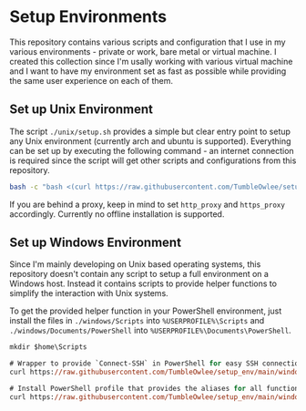 # Setup Environments

This repository contains various scripts and configuration that I use in my various environments - private or work, bare metal or virtual machine. 
I created this collection since I'm usally working with various virtual machine and I want to have my environment set as fast as possible while providing the same user experience on each of them.

## Set up Unix Environment

The script `./unix/setup.sh` provides a simple but clear entry point to setup any Unix environment (currently arch and ubuntu is supported). Everything can be set up by executing the following command - an internet connection is required since the script will get other scripts and configurations from this repository.

```bash
bash -c "bash <(curl https://raw.githubusercontent.com/TumbleOwlee/setup_env/main/unix/setup.sh 2>/dev/null)" 
```

If you are behind a proxy, keep in mind to set `http_proxy` and `https_proxy` accordingly. Currently no offline installation is supported.

## Set up Windows Environment

Since I'm mainly developing on Unix based operating systems, this repository doesn't contain any script to setup a full environment on a Windows host. Instead it contains scripts to provide helper functions to simplify the interaction with Unix systems.

To get the provided helper function in your PowerShell environment, just install the files in `./windows/Scripts` into `%USERPROFILE%\Scripts` and `./windows/Documents/PowerShell` into `%USERPROFILE%\Documents\PowerShell`.

```ps
mkdir $home\Scripts

# Wrapper to provide `Connect-SSH` in PowerShell for easy SSH connection
curl https://raw.githubusercontent.com/TumbleOwlee/setup_env/main/windows/Scripts/connect.py > $home\Scripts\connect.py

# Install PowerShell profile that provides the aliases for all functions
curl https://raw.githubusercontent.com/TumbleOwlee/setup_env/main/windows/Documents/WindowsPowerShell/profile.ps1 > $home\Documents\WindowsPowerShell\profile.ps1
```
